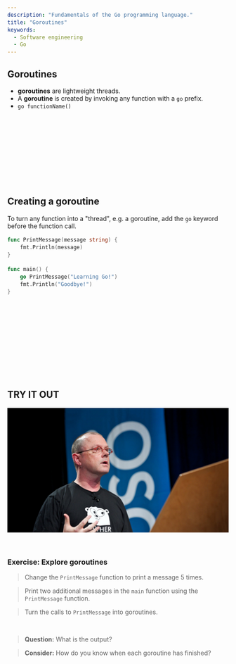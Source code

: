 ```yaml
---
description: "Fundamentals of the Go programming language."
title: "Goroutines"
keywords:
  - Software engineering
  - Go
---
```


## Goroutines

* **goroutines** are lightweight threads.
* A **goroutine** is created by invoking any function with a `go` prefix.
* `go functionName()`

</br>
</br>
</br>
</br>
</br>
</br>
</br>
</br>
</br>

## Creating a **goroutine**

To turn any function into a "thread", e.g. a goroutine, add the `go` keyword before the function call.

```go
func PrintMessage(message string) {
    fmt.Println(message)
}

func main() {
    go PrintMessage("Learning Go!")
    fmt.Println("Goodbye!")
}
```

</br>

</br>
</br>
</br>
</br>
</br>
</br>
</br>
</br>
</br>

## TRY IT OUT

![Rob Pike](../../images/rob-pike.png)

</br>

### Exercise: Explore goroutines

> Change the `PrintMessage` function to print a message 5 times.

> Print two additional messages in the `main` function using the `PrintMessage` function.

> Turn the calls to `PrintMessage` into goroutines.

</br>

> **Question:** What is the output?

> **Consider:** How do you know when each goroutine has finished?

</br>
</br>

